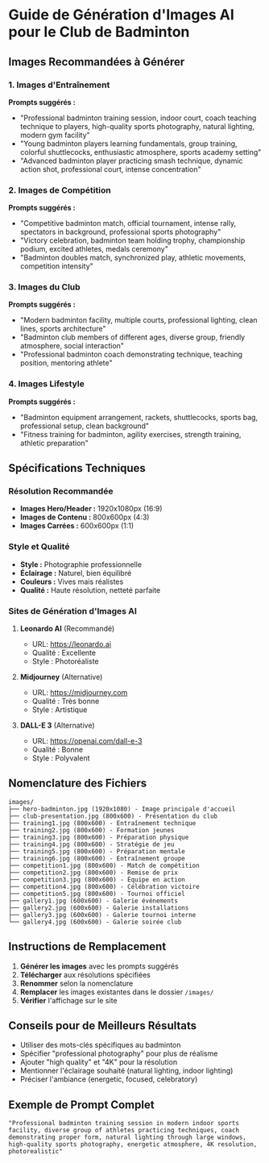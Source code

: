 # Guide de Génération d'Images AI pour le Club de Badminton

## Images Recommandées à Générer

### 1. Images d'Entraînement
**Prompts suggérés :**
- "Professional badminton training session, indoor court, coach teaching technique to players, high-quality sports photography, natural lighting, modern gym facility"
- "Young badminton players learning fundamentals, group training, colorful shuttlecocks, enthusiastic atmosphere, sports academy setting"
- "Advanced badminton player practicing smash technique, dynamic action shot, professional court, intense concentration"

### 2. Images de Compétition
**Prompts suggérés :**
- "Competitive badminton match, official tournament, intense rally, spectators in background, professional sports photography"
- "Victory celebration, badminton team holding trophy, championship podium, excited athletes, medals ceremony"
- "Badminton doubles match, synchronized play, athletic movements, competition intensity"

### 3. Images du Club
**Prompts suggérés :**
- "Modern badminton facility, multiple courts, professional lighting, clean lines, sports architecture"
- "Badminton club members of different ages, diverse group, friendly atmosphere, social interaction"
- "Professional badminton coach demonstrating technique, teaching position, mentoring athlete"

### 4. Images Lifestyle
**Prompts suggérés :**
- "Badminton equipment arrangement, rackets, shuttlecocks, sports bag, professional setup, clean background"
- "Fitness training for badminton, agility exercises, strength training, athletic preparation"

## Spécifications Techniques

### Résolution Recommandée
- **Images Hero/Header :** 1920x1080px (16:9)
- **Images de Contenu :** 800x600px (4:3)
- **Images Carrées :** 600x600px (1:1)

### Style et Qualité
- **Style :** Photographie professionnelle
- **Éclairage :** Naturel, bien équilibré
- **Couleurs :** Vives mais réalistes
- **Qualité :** Haute résolution, netteté parfaite

### Sites de Génération d'Images AI

1. **Leonardo AI** (Recommandé)
   - URL: https://leonardo.ai
   - Qualité : Excellente
   - Style : Photoréaliste

2. **Midjourney** (Alternative)
   - URL: https://midjourney.com
   - Qualité : Très bonne
   - Style : Artistique

3. **DALL-E 3** (Alternative)
   - URL: https://openai.com/dall-e-3
   - Qualité : Bonne
   - Style : Polyvalent

## Nomenclature des Fichiers

```
images/
├── hero-badminton.jpg (1920x1080) - Image principale d'accueil
├── club-presentation.jpg (800x600) - Présentation du club
├── training1.jpg (800x600) - Entraînement technique
├── training2.jpg (800x600) - Formation jeunes
├── training3.jpg (800x600) - Préparation physique
├── training4.jpg (800x600) - Stratégie de jeu
├── training5.jpg (800x600) - Préparation mentale
├── training6.jpg (800x600) - Entraînement groupe
├── competition1.jpg (800x600) - Match de compétition
├── competition2.jpg (800x600) - Remise de prix
├── competition3.jpg (800x600) - Équipe en action
├── competition4.jpg (800x600) - Célébration victoire
├── competition5.jpg (800x600) - Tournoi officiel
├── gallery1.jpg (600x600) - Galerie événements
├── gallery2.jpg (600x600) - Galerie installations
├── gallery3.jpg (600x600) - Galerie tournoi interne
└── gallery4.jpg (600x600) - Galerie soirée club
```

## Instructions de Remplacement

1. **Générer les images** avec les prompts suggérés
2. **Télécharger** aux résolutions spécifiées
3. **Renommer** selon la nomenclature
4. **Remplacer** les images existantes dans le dossier `/images/`
5. **Vérifier** l'affichage sur le site

## Conseils pour de Meilleurs Résultats

- Utiliser des mots-clés spécifiques au badminton
- Spécifier "professional photography" pour plus de réalisme
- Ajouter "high quality" et "4K" pour la résolution
- Mentionner l'éclairage souhaité (natural lighting, indoor lighting)
- Préciser l'ambiance (energetic, focused, celebratory)

## Exemple de Prompt Complet

```
"Professional badminton training session in modern indoor sports facility, diverse group of athletes practicing techniques, coach demonstrating proper form, natural lighting through large windows, high-quality sports photography, energetic atmosphere, 4K resolution, photorealistic"
```
